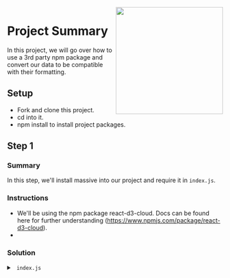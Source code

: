 <img src="https://s3.amazonaws.com/devmountain/readme-logo.png" width="250" align="right">

# Project Summary

In this project, we will go over how to use a 3rd party npm package and convert our data to be compatible with their formatting.

## Setup

* Fork and clone this project.
* cd into it.
* npm install to install project packages.

## Step 1

### Summary

In this step, we'll install massive into our project and require it in `index.js`.

### Instructions

* We'll be using the npm package react-d3-cloud.  Docs can be found here for further understanding (https://www.npmjs.com/package/react-d3-cloud).
*

### Solution

<details>

<summary> <code> index.js </code> </summary>

```js
require("dotenv").config();
const express = require("express");
const massive = require("massive");

const app = express();

const { SERVER_PORT } = process.env;

app.use(express.json());

app.listen(SERVER_PORT, () => {
  console.log(`Server listening on port ${SERVER_PORT}`);
});

```

</details>
